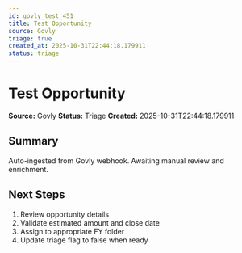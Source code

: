 ```yaml
---
id: govly_test_451
title: Test Opportunity
source: Govly
triage: true
created_at: 2025-10-31T22:44:18.179911
status: triage
---
```


# Test Opportunity

**Source:** Govly
**Status:** Triage
**Created:** 2025-10-31T22:44:18.179911

## Summary

Auto-ingested from Govly webhook. Awaiting manual review and enrichment.

## Next Steps

1. Review opportunity details
2. Validate estimated amount and close date
3. Assign to appropriate FY folder
4. Update triage flag to false when ready
